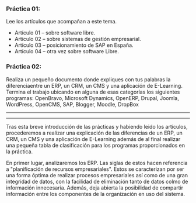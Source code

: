 <div aling = justify>

### Práctica 01:
Lee los artículos que acompañan a este tema.
- Artículo 01 – sobre software libre.
- Artículo 02 – sobre sistemas de gestión empresarial.
- Artículo 03 – posicionamiento de SAP en España.
- Artículo 04 – otra vez sobre software Libre.

### Práctica 02:
Realiza un pequeño documento donde expliques con tus palabras la diferenciaentre un ERP, un CRM, un CMS y una aplicación de E-Learning.
Termina el trabajo ubicando en alguna de esas categorías los siguientes
programas: OpenBravo, Microsoft Dynamics, OpenERP, Drupal, Joomla, WordPress, OpenCMS, SAP, Blogger, Moodle, DropBox
***

***
Tras esta breve introducción de las prácticas y habiendo leido los artículos, procederemos a realizar una explicación de las diferencias de un ERP, un CRM, un CMS y una aplicación de E-Learning además de al final realizar una pequeña tabla de clasificación para los programas proporcionados en la práctica.

En primer lugar, analizaremos los ERP. Las siglas de estos hacen referencia a "planificación de recursos empresariales". Estos se caracterizan por ser una forma óptima de realizar procesos empresariales así como de una gran integridad de datos, con la facilidad de eliminación tanto de datos colmo de información innecesaria. Además, deja abierta la posibilidad de compartir información entre los componentes de la organización en uso del sistema.


</div>